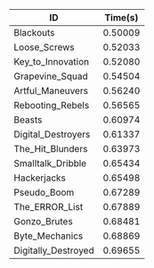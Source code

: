 |ID|Time(s)|
|-|-|
|Blackouts|0.50009|
|Loose_Screws|0.52033|
|Key_to_Innovation|0.52080|
|Grapevine_Squad|0.54504|
|Artful_Maneuvers|0.56240|
|Rebooting_Rebels|0.56565|
|Beasts|0.60974|
|Digital_Destroyers|0.61337|
|The_Hit_Blunders|0.63973|
|Smalltalk_Dribble|0.65434|
|Hackerjacks|0.65498|
|Pseudo_Boom|0.67289|
|The_ERROR_List|0.67889|
|Gonzo_Brutes|0.68481|
|Byte_Mechanics|0.68869|
|Digitally_Destroyed|0.69655|
